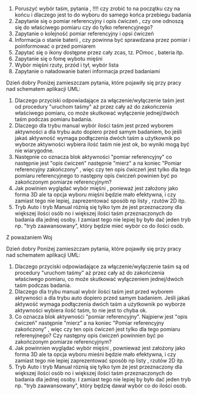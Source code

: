1. Poruszyć wybór taśm, pytania , !!!! czy zrobić to na początku czy na końcu
i dlaczego jest to do wyboru do samego końca przebiegu badania
2. Zapytanie się o pomiar referencyjny i opis ćwiczeń , czy one odnoszą się do właściwego pomiaru czy do tylko referencyjnego?
3. Zapytanie o kolejność pomiar referencyjny i opsi ćwiczeń 
4. Informacja o stanie baterii , czy powinna być sprawdzana przez pomiar i poinformować o przed pomiarem 
5. Zapytać się o ikony dostępne przez cały zcas, tz. POmoc , bateria itp.
6. Zapytanie się o fomę wybotu mięśni
7. Wybór mięśni rzuty, przód i tył, wybór lista 
8. Zapytanie o naładowanie bateri informacja przed badaniami 


Dzień dobry
    Poniżej zamieszczam pytania, które pojawiły się przy pracy nad schematem aplikacji UML:
1. Dlaczego przyciski odpowiadające za włączenie/wyłączenie taśm jest od procedury "uruchom taśmy" aż przez cały aż do zakończenia właściwego pomiaru, co może skutkować wyłączenie jednej/dwóch taśm podczas pomiaru badania.
2. Dlaczego dla trybu manual wybór ilości taśm jest przed wyborem aktywności a dla trybu auto dopiero przed samym badaniem, bo jeśli jakaś aktywność wymaga podłączenia dwóch taśm a użytkownik po wyborze aktywności wybiera ilość taśm nie jest ok, bo wyniki mogą być nie wiarygodne.
3. Następnie co oznacza blok aktywności "pomiar referencyjny" co następnie jest "opis ćwiczeń" następnie "mierz" a na koniec "Pomiar referencyjny zakończony" , więc czy ten opis ćwiczeń jest tylko dla tego pomiaru referencyjnego to następny opis ćwiczeń powinien być po zakończonym pomiarze referencyjnym?
4. Jak powinien wyglądać wybór mięśni , ponieważ jest założony jako forma 3D ale ta opcja wyboru mięśni będzie mało efektywna, i czy zamiast tego nie lepiej, zaprezentować sposób np listy , rzutów 2D itp. 
5. Tryb Auto i tryb Manual różnią się tylko tym że jest przeznaczony dla większej ilości osób no i większej ilości taśm przeznaczonych do badania dla jednej osoby. I zamiast tego nie lepiej by było dać jeden tryb np. "tryb zaawansowany", który będzie mieć wybór co do ilości osób.


Z poważaniem
Woj


Dzień dobry
    Poniżej zamieszczam pytania, które pojawiły się przy pracy nad schematem aplikacji UML:
1. Dlaczego przyciski odpowiadające za włączenie/wyłączenie taśm są od procedury "uruchom taśmy" aż przez cały aż do zakończenia właściwego pomiaru, co może skutkować wyłączeniem jednej/dwóch taśm podczas badania.
2. Dlaczego dla trybu manual wybór ilości taśm jest przed wyborem aktywności a dla trybu auto dopiero przed samym badaniem. Jeśli jakaś aktywość wymaga podłączenia dwóch taśm a użytkownik po wyborze aktywności wybiera ilość taśm, to nie jest to chyba ok.
3. Co oznacza blok aktywnośći "pomiar referencyjny". Najpierw jest "opis ćwiczeń" następnie "mierz" a na koniec "Pomiar referencyjny zakończony" , więc czy ten opis ćwiczeń jest tylko dla tego pomiaru referenyjnego? Czy następny opis ćwiczeń powinnien być po zakończonym pomiarze referencyjnym?
4. Jak powinnien wyglądać wybór mięśni , pownieważ jest założony jako forma 3D ale ta opcja wyboru mieśni będzie mało efektywna, i czy zamiast tego nie lepiej zaprezentować sposób np listy , rzutów 2D itp. 
5. Tryb Auto i tryb Manual róznią się tylko tym że jest przeznaczony dla większej ilości osób no i większej ilości taśm przeznaczonych do badania dla jednej osoby. I zamiast tego nie lepiej by było dać jeden tryb np. "tryb zaawansowany", który będzię dawał wybór co do ilości osob.